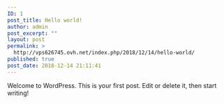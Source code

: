 ```yaml
---
ID: 1
post_title: Hello world!
author: admin
post_excerpt: ""
layout: post
permalink: >
  http://vps626745.ovh.net/index.php/2018/12/14/hello-world/
published: true
post_date: 2018-12-14 21:11:41
---
```

Welcome to WordPress. This is your first post. Edit or delete it, then start writing!